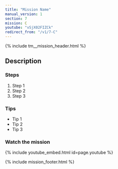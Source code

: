 ```yaml
---
title: "Mission Name"
manual_version: 1
section: 7
mission: C
youtube: "vSjX02FIZCk"
redirect_from: "/v1/7-C"
---
```


{% include tm__mission_header.html %}

## Description

### Steps

1. Step 1
2. Step 2
3. Step 3

### Tips

* Tip 1
* Tip 2
* Tip 3

### Watch the mission

{% include youtube_embed.html id=page.youtube %}

{% include mission_footer.html %}